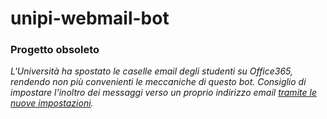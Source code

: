 # unipi-webmail-bot

### Progetto obsoleto

_L'Università ha spostato le caselle email degli studenti su Office365, rendendo non più convenienti le meccaniche di questo bot. Consiglio di impostare l'inoltro dei messaggi verso un proprio indirizzo email [tramite le nuove impostazioni](https://support.office.com/en-us/article/forward-email-from-office-365-to-another-email-account-1ed4ee1e-74f8-4f53-a174-86b748ff6a0e)._

